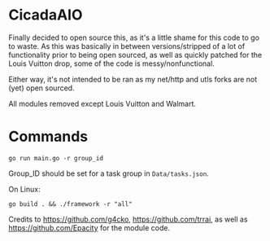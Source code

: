 # CicadaAIO

Finally decided to open source this, as it's a little shame for this code to go to waste. As this was basically in between versions/stripped of a lot of functionality prior to being open sourced, as well as quickly patched for the Louis Vuitton drop, some of the code is messy/nonfunctional. 

Either way, it's not intended to be ran as my net/http and utls forks are not (yet) open sourced.

All modules removed except Louis Vuitton and Walmart.

# Commands

```
go run main.go -r group_id
```

Group_ID should be set for a task group in `Data/tasks.json`.

On Linux:

```
go build . && ./framework -r "all"
```

Credits to https://github.com/g4cko, https://github.com/trrai, as well as https://github.com/Epacity for the module code.
